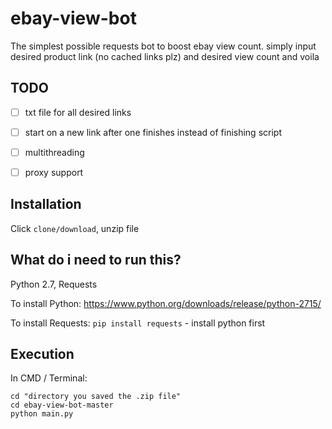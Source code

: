 # ebay-view-bot
The simplest possible requests bot to boost ebay view count. simply input desired product link (no cached links plz) and desired view count and voila

## TODO
- [ ] txt file for all desired links 

- [ ] start on a new link after one finishes instead of finishing script

- [ ] multithreading

- [ ] proxy support

## Installation
Click `clone/download`, unzip file 

## What do i need to run this?
Python 2.7, Requests

To install Python: https://www.python.org/downloads/release/python-2715/

To install Requests: `pip install requests` - install python first

## Execution

In CMD / Terminal:

```
cd "directory you saved the .zip file"
cd ebay-view-bot-master
python main.py
```
